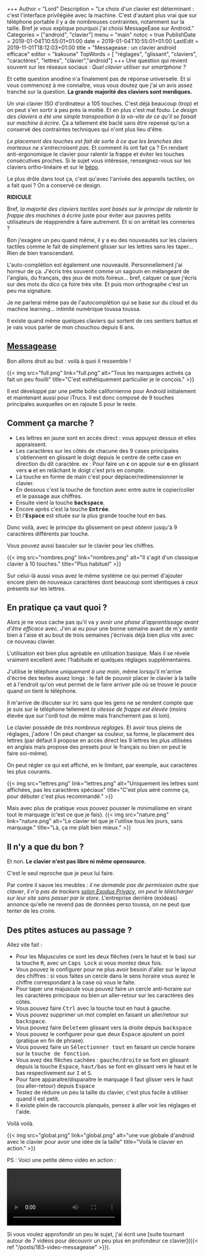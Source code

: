 +++
Author = "Lord"
Description = "Le choix d'un clavier est déterminant : c'est l'interface privilégiée avec la machine. C'est d'autant plus vrai que sur téléphone portable il y a de nombreuses contraintes, notamment sur la taille. Bref je vous explique pourquoi j'ai choisi MessageEase sur Android."
Categories = ["android", "clavier"]
menu = "main"
notoc = true
PublishDate = 2019-01-04T10:55:01+01:00
date = 2019-01-04T10:55:01+01:00
LastEdit = 2019-11-01T18:12:03+01:00
title = "Messagease : un clavier android efficace"
editor = "kakoune"
TopWords = [  "réglages", "glissant", "claviers", "caractères", "lettres", "clavier","android"]
+++
Une question qui revient souvent sur les réseaux sociaux : *Quel clavier utiliser sur smartphone ?*

Et cette question anodine n'a finalement pas de réponse universelle.
Et si vous commencez à me connaître, vous vous doutez que j'ai un avis assez tranché sur la question.
**La grande majorité des claviers sont merdiques.**

Un vrai clavier ISO d'ordinateur a 105 touches.
C'est déjà beaucoup (trop) et on peut s'en sortir à peu près la moitié.
Et en plus c'est mal foutu.
*Le design des claviers a été une simple transposition à la va-vite de ce qu'il se faisait sur machine à écrire.*
Ça a tellement été baclé sans être repensé qu'on a conservé des contraintes techniques qui n'ont plus lieu d'être.

*Le placement des touches est fait de sorte à ce que les branches des marteaux ne s'entrecroisent pas.*
Et comment ils ont fait ça ?
En rendant anti-ergonomique le clavier pour ralentir la frappe et éviter les touches consécutives proches.
Si le sujet vous intéresse, renseignez-vous sur les claviers ortho-linéaire et sur le [bépo](https://bepo.fr/wiki/Accueil).

Le plus drôle dans tout ça, c'est qu'avec l'arrivée des appareils tactiles, on a fait quoi ?
On a conservé ce design.

**RIDICULE**

Bref, *la majorité des claviers tactiles sont basés sur le principe de ralentir la frappe des machines à écrire* juste pour éviter aux pauvres petits utilisateurs de réapprendre à faire autrement.
Et si on arrêtait les conneries ?

Bon j'exagère un peu quand même, il y a eu des nouveautés sur les claviers tactiles comme le fait de simplement glisser sur les lettres sans les taper…
Rien de bien transcendant.

L'auto-complétion est également une nouveauté.
Personnellement j'ai horreur de ça.
J'écris très souvent comme un sagouin en mélangeant de l'anglais, du français, des jeux de mots foireux… bref, calquer ce que j'écris sur des mots du dico ça foire très vite.
Et puis mon orthographe c'est un peu ma signature.

Je ne parlerai même pas de l'autocomplétion qui se base sur du cloud et du machine learning… intimité numérique toussa toussa.

Il existe quand même quelques claviers qui sortent de ces sentiers battus et je vais vous parler de mon chouchou depuis 6 ans.

## **[Messagease](http://www.exideas.com/ME/index.php)**
Bon allons droit au but : voilà à quoi il ressemble !

{{< img src="full.png" link="full.png" alt="Tous les marquages activés ça fait un peu fouilli" title="C'est esthétiquement particulier je le conçois." >}}

Il est développé par une petite boîte californienne pour Android initialement et maintenant aussi pour iTrucs.
Il est donc composé de 9 touches principales auxquelles on en rajoute 5 pour le reste.

## Comment ça marche ?

  - Les lettres en jaune sont en accès direct : vous appuyez dessus et elles appraissent.
  - Les caractères sur les côtés de chacune des 9 cases principales s'obtiennent en glissant le doigt depuis le centre de cette case en direction du dit caractère. ex : Pour faire un **<kbd>c</kbd>** on appuie sur **<kbd>o</kbd>** en glissant vers **<kbd>u</kbd>** et en relâchant le doigt c'est pris en compte.
  - La touche en forme de main c'est pour déplacer/redimensionner le clavier.
  - En dessous c'est la touche de fonction avec entre autre le copier/coller et le passage aux chiffres.
  - Ensuite vient la touche **<kbd>backspace</kbd>**.
  - Encore après c'est la touche **<kbd>Entrée</kbd>**.
  - Et l'**<kbd>Espace</kbd>** est située sur la plus grande touche tout en bas.

Donc voilà, avec le principe du glissement on peut obtenir jusqu'à 9 caractères différents par touche.

Vous pouvez aussi basculer sur le clavier pour les chiffres.

{{< img src="nombres.png" link="nombres.png" alt="Il s'agit d'un classique clavier à 10 touches." title="Plus habituel" >}}

Sur celui-là aussi vous avez le même système ce qui permet d'ajouter encore plein de nouveaux caractères dont beaucoup sont identiques à ceux présents sur les lettres.

## En pratique ça vaut quoi ?

Alors je ne vous cache pas qu'il va y avoir *une phase d'apprentissage avant d'être efficace* avec.
J'en ai eu pour une bonne semaine avant de m'y sentir bien à l'aise et au bout de trois semaines j'écrivais déjà bien plus vite avec ce nouveau clavier.

L'utilisation est bien plus agréable en utilisation basique.
Mais il se révele vraiment excellent avec l'habitude et quelques réglages supplémentaires.

J'utilise le téléphone *uniquement à une main*, même lorsqu'il m'arrive d'écrire des textes assez longs : le fait de pouvoir placer le clavier à la taille et à l'endroit qu'on veut permet de le faire arriver pile où se trouve le pouce quand on tient le téléphone.

Il m'arrive de discuter sur irc sans que les gens ne se rendent compte que je suis sur le téléphone tellement *la vitesse de frappe est élevée* (moins élevée que sur l'ordi tout de même mais franchement pas si loin).

Le clavier possède de *très nombreux réglages*.
Et avoir tous pleins de réglages, j'adore !
On peut changer sa couleur, sa forme, le placement des lettres (par défaut il propose en accès direct les 9 lettres les plus utilisées en anglais mais propose des presets pour le français ou bien on peut le faire soi-même).

On peut régler ce qui est affiché, en le limitant, par exemple, aux caractères les plus courants.

{{< img src="lettres.png" link="lettres.png" alt="Uniquement les lettres sont affichées, pas les caractères spéciaux" title="C'est plus aéré comme ça, pour débuter c'est plus recommandé." >}}

Mais avec plus de pratique vous pouvez pousser le minimalisme en virant tout le marquage (c'est ce que je fais).
{{< img src="nature.png" link="nature.png" alt="Le clavier tel que je l'utilise tous les jours, sans marquage." title="Là, ça me plaît bien mieux." >}}

## Il n'y a que du bon ?
Et non.
**Le clavier n'est pas libre ni même opensource.**

C'est le seul reproche que je peux lui faire.

Par contre il sauve les meubles : *il ne demande pas de permission autre que clavier*, *il n'a pas de trackers [selon Exodus Privacy](https://reports.exodus-privacy.eu.org/en/reports/2492/)*, *on peut le télécharger sur leur site sans passer par le store*.
L'entreprise derrière (exideas) annonce qu'elle ne revend pas de données perso toussa, on ne peut que tenter de les croire.

## Des ptites astuces au passage ?
Allez vite fait :

  - Pour les Majuscules ce sont les deux flêches (vers le haut et le bas) sur la touche <kbd>R</kbd>, avec un <kbd>Caps Lock</kbd> si vous montez deux fois.
  - Vous pouvez le configurer pour ne plus avoir besoin d'aller sur le layout des chiffres : si vous faites un cercle dans le sens horaire vous aurez le chiffre correspondant à la case où vous le faite.
  - Pour taper une majuscule vous pouvez faire un cercle anti-horaire sur les caractères principaux ou bien un aller-retour sur les caractères des côtés.
  - Vous pouvez faire <kbd>Ctrl</kbd> avec la touche tout en haut à gauche.
  - Vous pouvez supprimer un mot complet en faisant un aller/retour sur <kbd>backspace</kbd>.
  - Vous pouvez faire <kbd>Delete</kbd>en glissant vers la droite depuis <kbd>backspace</kbd>
  - Vous pouvez le configurer pour que deux <kbd>Espace</kbd> ajoutent un point (pratique en fin de phrase).
  - Vous pouvez faire un <kbd>Sélectionner tout</kbd> en faisant un cercle horaire sur la <kbd>touche de fonction</kbd>.
  - Vous avez des flêches cachées : <kbd>gauche/droite</kbd> se font en glissant depuis la touche <kbd>Espace</kbd>, <kbd>haut/bas</kbd> se font en glissant vers le haut et le bas respectivement sur <kbd>I</kbd> et <kbd>S</kbd>. 
  - Pour faire apparaitre/disparaitre le marquage il faut glisser vers le haut (ou aller-retour) depuis <kbd>Espace</kbd>
  - Testez de réduire un peu la taille du clavier, c'est plus facile à utiliser quand il est petit.
  - Il existe plein de raccourcis planqués, pensez à aller voir les réglages et l'aide.


Voilà voilà.

{{< img src="global.png" link="global.png" alt="une vue globale d'android avec le clavier pour avoir une idée de la taille" title="Voilà le clavier en action." >}}

PS : Voici une petite démo vidéo en action :

<video controls>
 <source src="https://lord.re/posts/153-messagease/demo.webm">
</video>

Si vous voulez approfondir un peu le sujet, j'ai écrit une [suite tournant autour de 7 vidéos pour découvrir un peu plus en profondeur ce clavier]({{< ref "/posts/183-video-messagease" >}}).
